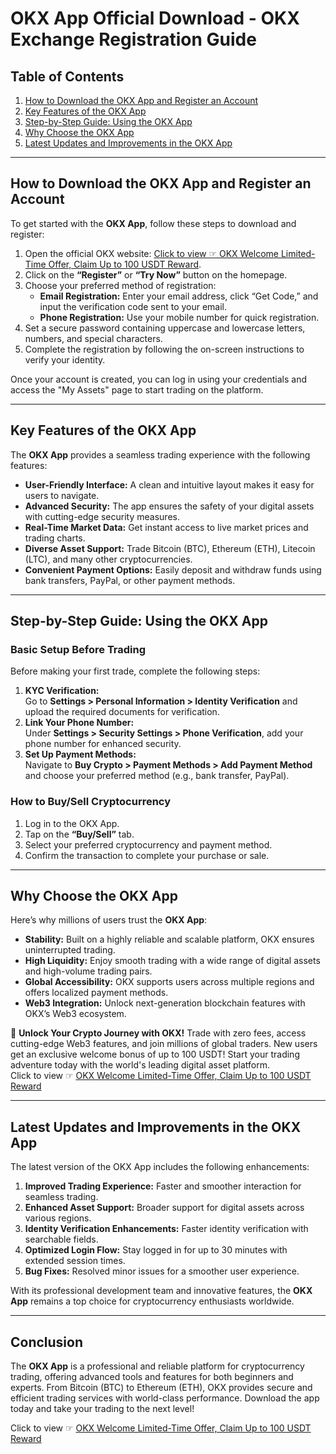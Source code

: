 # OKX App Official Download - OKX Exchange Registration Guide

## Table of Contents
1. [How to Download the OKX App and Register an Account](#how-to-download-the-okx-app-and-register-an-account)
2. [Key Features of the OKX App](#key-features-of-the-okx-app)
3. [Step-by-Step Guide: Using the OKX App](#step-by-step-guide-using-the-okx-app)
4. [Why Choose the OKX App](#why-choose-the-okx-app)
5. [Latest Updates and Improvements in the OKX App](#latest-updates-and-improvements-in-the-okx-app)

---

## How to Download the OKX App and Register an Account

To get started with the **OKX App**, follow these steps to download and register:

1. Open the official OKX website: [Click to view ☞ OKX Welcome Limited-Time Offer, Claim Up to 100 USDT Reward](https://bit.ly/OKXe).
2. Click on the **“Register”** or **“Try Now”** button on the homepage.
3. Choose your preferred method of registration:
   - **Email Registration:** Enter your email address, click “Get Code,” and input the verification code sent to your email.
   - **Phone Registration:** Use your mobile number for quick registration.
4. Set a secure password containing uppercase and lowercase letters, numbers, and special characters.
5. Complete the registration by following the on-screen instructions to verify your identity.

Once your account is created, you can log in using your credentials and access the "My Assets" page to start trading on the platform.

---

## Key Features of the OKX App

The **OKX App** provides a seamless trading experience with the following features:

- **User-Friendly Interface:** A clean and intuitive layout makes it easy for users to navigate.
- **Advanced Security:** The app ensures the safety of your digital assets with cutting-edge security measures.
- **Real-Time Market Data:** Get instant access to live market prices and trading charts.
- **Diverse Asset Support:** Trade Bitcoin (BTC), Ethereum (ETH), Litecoin (LTC), and many other cryptocurrencies.
- **Convenient Payment Options:** Easily deposit and withdraw funds using bank transfers, PayPal, or other payment methods.

---

## Step-by-Step Guide: Using the OKX App

### Basic Setup Before Trading
Before making your first trade, complete the following steps:

1. **KYC Verification:**  
   Go to **Settings > Personal Information > Identity Verification** and upload the required documents for verification.
2. **Link Your Phone Number:**  
   Under **Settings > Security Settings > Phone Verification**, add your phone number for enhanced security.
3. **Set Up Payment Methods:**  
   Navigate to **Buy Crypto > Payment Methods > Add Payment Method** and choose your preferred method (e.g., bank transfer, PayPal).

### How to Buy/Sell Cryptocurrency
1. Log in to the OKX App.
2. Tap on the **“Buy/Sell”** tab.
3. Select your preferred cryptocurrency and payment method.
4. Confirm the transaction to complete your purchase or sale.

---

## Why Choose the OKX App

Here’s why millions of users trust the **OKX App**:

- **Stability:** Built on a highly reliable and scalable platform, OKX ensures uninterrupted trading.
- **High Liquidity:** Enjoy smooth trading with a wide range of digital assets and high-volume trading pairs.
- **Global Accessibility:** OKX supports users across multiple regions and offers localized payment methods.
- **Web3 Integration:** Unlock next-generation blockchain features with OKX’s Web3 ecosystem.

🚀 **Unlock Your Crypto Journey with OKX!** Trade with zero fees, access cutting-edge Web3 features, and join millions of global traders. New users get an exclusive welcome bonus of up to 100 USDT! Start your trading adventure today with the world's leading digital asset platform.  
Click to view ☞ [OKX Welcome Limited-Time Offer, Claim Up to 100 USDT Reward](https://bit.ly/OKXe)

---

## Latest Updates and Improvements in the OKX App

The latest version of the OKX App includes the following enhancements:

1. **Improved Trading Experience:** Faster and smoother interaction for seamless trading.
2. **Enhanced Asset Support:** Broader support for digital assets across various regions.
3. **Identity Verification Enhancements:** Faster identity verification with searchable fields.
4. **Optimized Login Flow:** Stay logged in for up to 30 minutes with extended session times.
5. **Bug Fixes:** Resolved minor issues for a smoother user experience.

With its professional development team and innovative features, the **OKX App** remains a top choice for cryptocurrency enthusiasts worldwide.

---

## Conclusion

The **OKX App** is a professional and reliable platform for cryptocurrency trading, offering advanced tools and features for both beginners and experts. From Bitcoin (BTC) to Ethereum (ETH), OKX provides secure and efficient trading services with world-class performance. Download the app today and take your trading to the next level!

Click to view ☞ [OKX Welcome Limited-Time Offer, Claim Up to 100 USDT Reward](https://bit.ly/OKXe)
